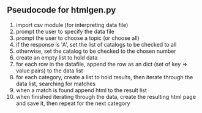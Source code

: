 ## Pseudocode for htmlgen.py

1. import csv module (for interpreting data file)
2. prompt the user to specify the data file
3. prompt the user to choose a topic (or choose all)
4. if the response is 'A', set the list of catalogs to be checked to all
5. otherwise, set the catalog to be checked to the chosen number
6. create an empty list to hold data
7. for each row in the datafile, append the row as an dict (set of key => value pairs) to the data list
8. for each category, create a list to hold results, then iterate through the data list, searching for matches
9. when a match is found append html to the result list
10. when finished iterating through the data, create the resulting html page and save it, then repeat for the next category
